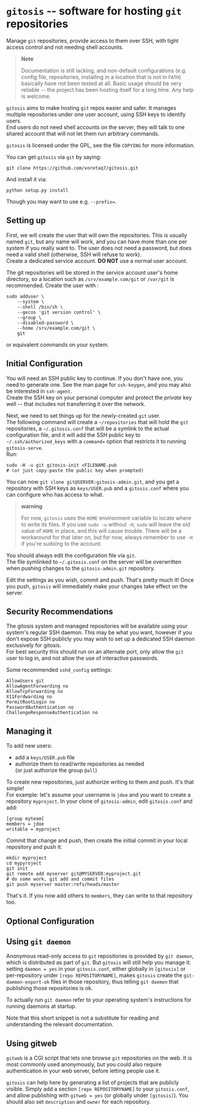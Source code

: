 `gitosis` -- software for hosting `git` repositories
====================================================

Manage `git` repositories, provide access to them over SSH, with tight access
control and not needing shell accounts.

> **Note**
>
> Documentation is still lacking, and non-default configurations (e.g. config
file, repositories, installing in a location that is not in `PATH`) basically
have not been tested at all. Basic usage should be very reliable -- the
project has been hosting itself for a long time. Any help is welcome.

`gitosis` aims to make hosting `git` repos easier and safer. It manages
multiple repositories under one user account, using SSH keys to identify
users.  
End users do not need shell accounts on the server, they will talk to one
shared account that will not let them run arbitrary commands.

`gitosis` is licensed under the GPL, see the file `COPYING` for more
information.

You can get `gitosis` via `git` by saying:

    git clone https://github.com/voretaq7/gitosis.git

And install it via:

    python setup.py install

Though you may want to use e.g. `--prefix=`.

Setting up
----------

First, we will create the user that will own the repositories. This is
usually named `git`, but any name will work, and you can have more than one
per system if you really want to. The user does not need a password, but
does need a valid shell (otherwise, SSH will refuse to work).  
Create a dedicated service account. **DO NOT** use a normal user account.

The git repositories will be stored in the service account user's home
directory, so a location such as `/srv/example.com/git` or `/var/git`
is recommended. Create the user with :

    sudo adduser \
        --system \
        --shell /bin/sh \
        --gecos 'git version control' \
        --group \
        --disabled-password \
        --home /srv/example.com/git \
        git

or equivalent commands on your system.

Initial Configuration
----------

You will need an SSH public key to continue. If you don't have one,
you need to generate one. See the man page for `ssh-keygen`, and
you may also be interested in `ssh-agent`.  
Create the SSH key on your personal computer and protect the
*private* key well -- that includes not transferring it over the
network.

Next, we need to set things up for the newly-created `git` user.  
The following command will create a `~/repositories` that will hold
the `git` repositories, a `~/.gitosis.conf` that will be a symlink
to the actual configuration file, and it will add the SSH public
key to `~/.ssh/authorized_keys` with a `command=` option that
restricts it to running `gitosis-serve`.  
Run:

    sudo -H -u git gitosis-init <FILENAME.pub
    # (or just copy-paste the public key when prompted)

You can now `git clone git@SERVER:gitosis-admin.git`, and you get
a repository with SSH keys as `keys/USER.pub` and a `gitosis.conf`
where you can configure who has access to what.

> **warning**
>
> For now, `gitosis` uses the `HOME` environment variable to
locate where to write its files. If you use `sudo -u` without
`-H`, `sudo` will leave the old value of `HOME` in place, and
this will cause trouble. There will be a workaround for that later
on, but for now, always remember to use `-H` if you're sudoing
to the account.

You should always edit the configuration file via `git`.  
The file symlinked to `~/.gitosis.conf` on the server will be
overwritten when pushing changes to the `gitosis-admin.git`
repository.

Edit the settings as you wish, commit and push. That's pretty much it!
Once you push, `gitosis` will immediately make your changes take
effect on the server.



Security Recommendations
----------
The gitosis system and managed repositories will be available using
your system's regular SSH daemon. This may be what you want, however
if you don't expose SSH publicly you may wish to set up a dedicated
SSH daemon exclusively for gitosis.  
For best security this should run on an alternate port, only allow the
`git` user to log in, and not allow the use of interactive passwords.

Some recommended `sshd_config` settings:  

    AllowUsers git
    AllowAgentForwarding no
    AllowTcpForwarding no
    X11Fordwarding no
    PermitRootLogin no
    PasswordAuthentication no
    ChallengeResponseAuthentication no





Managing it
-----------

To add new users:

-   add a `keys/USER.pub` file
-   authorize them to read/write repositories as needed  
    (or just authorize the group `@all`)

To create new repositories, just authorize writing to them
and push. It's that simple!  
For example: let's assume your username is `jdoe` and you want
to create a repository `myproject`. In your clone of
`gitosis-admin`, edit `gitosis.conf` and add:

    [group myteam]
    members = jdoe
    writable = myproject

Commit that change and push, then create the initial commit
in your local repository and push it:

    mkdir myproject
    cd mypyroject
    git init
    git remote add myserver git@MYSERVER:myproject.git
    # do some work, git add and commit files
    git push myserver master:refs/heads/master

That's it. If you now add others to `members`, they can write
to that repository too.

Optional Configuration
---------------------

Using `git daemon`
------------------

Anonymous read-only access to `git` repositories is provided by
`git daemon`, which is distributed as part of `git`. But `gitosis`
will still help you manage it: setting `daemon = yes` in your
`gitosis.conf`, either globally in `[gitosis]` or per-repository
under `[repo REPOSITORYNAME]`, makes `gitosis` create the
`git-daemon-export-ok` files in those repository, thus telling
`git daemon` that publishing those repositories is ok.

To actually run `git daemon` refer to your operating system's
instructions for running daemons at startup.

Note that this short snippet is not a substitute for reading
and understanding the relevant documentation.

Using gitweb
------------

`gitweb` is a CGI script that lets one browse `git` repositories
on the web. It is most commonly used anonymously, but you could
also require authentication in your web server, before letting
people use it.

`gitosis` can help here by generating a list of projects that
are publicly visible. Simply add a section
`[repo REPOSITORYNAME]` to your `gitosis.conf`, and allow
publishing with `gitweb = yes` (or globally under `[gitosis]`). 
You should also set `description` and `owner` for each repository.
